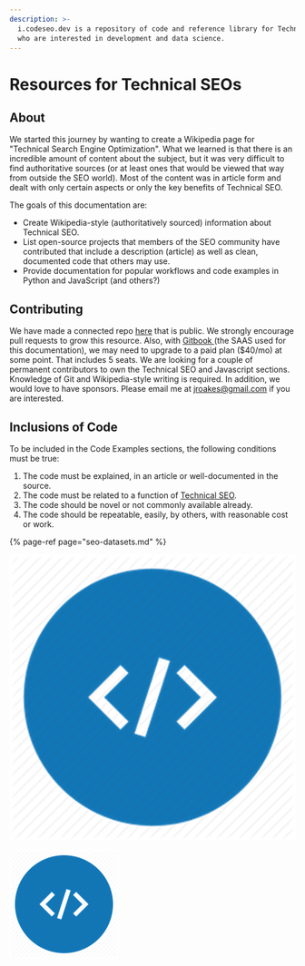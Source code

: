 ```yaml
---
description: >-
  i.codeseo.dev is a repository of code and reference library for Technical SEOs
  who are interested in development and data science.
---
```


# Resources for Technical SEOs

## About

We started this journey by wanting to create a Wikipedia page for "Technical Search Engine Optimization".  What we learned is that there is an incredible amount of content about the subject, but it was very difficult to find authoritative sources \(or at least ones that would be viewed that way from outside the SEO world\).  Most of the content was in article form and dealt with only certain aspects or only the key benefits of Technical SEO.

The goals of this documentation are:

* Create Wikipedia-style \(authoritatively sourced\) information about Technical SEO.
* List open-source projects that members of the SEO community have contributed that include a description \(article\) as well as clean, documented code that others may use.
* Provide documentation for popular workflows and code examples in Python and JavaScript \(and others?\)

## Contributing

We have made a connected repo [here](https://github.com/jroakes/iCodeSEO) that is public.  We strongly encourage pull requests to grow this resource.  Also, with [Gitbook ](https://www.gitbook.com/)\(the SAAS used for this documentation\), we may need to upgrade to a paid plan \($40/mo\) at some point.  That includes 5 seats.  We are looking for a couple of permanent contributors to own the Technical SEO and Javascript sections. Knowledge of Git and Wikipedia-style writing is required.  In addition, we would love to have sponsors.  Please email me at [jroakes@gmail.com](mailto:jroakes@gmail.com) if you are interested.

## Inclusions of Code

To be included in the Code Examples sections, the following conditions must be true:

1. The code must be explained, in an article or well-documented in the source.
2. The code must be related to a function of [Technical SEO](technical-seo/overview/learning-center/1.-what-is-technical-seo.md).
3. The code should be novel or not commonly available already.
4. The code should be repeatable, easily, by others, with reasonable cost or work.

{% page-ref page="seo-datasets.md" %}



![](.gitbook/assets/icodeseo512x512.png)

![](.gitbook/assets/icodeseo192x192.png)

